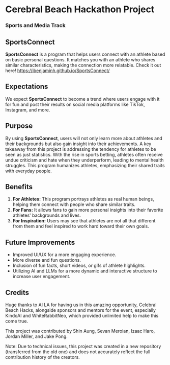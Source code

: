 # Cerebral Beach Hackathon Project
### Sports and Media Track

## SportsConnect
**SportsConnect** is a program that helps users connect with an athlete based on basic personal questions. It matches you with an athlete who shares similar characteristics, making the connection more relatable. Check it out here! https://ibenjaminh.github.io/SportsConnect/

## Expectations
We expect **SportsConnect** to become a trend where users engage with it for fun and post their results on social media platforms like TikTok, Instagram, and more.

## Purpose
By using **SportsConnect**, users will not only learn more about athletes and their backgrounds but also gain insight into their achievements. A key takeaway from this project is addressing the tendency for athletes to be seen as just statistics. With the rise in sports betting, athletes often receive undue criticism and hate when they underperform, leading to mental health struggles. This program humanizes athletes, emphasizing their shared traits with everyday people.

## Benefits
1. **For Athletes:** This program portrays athletes as real human beings, helping them connect with people who share similar traits.
2. **For Fans:** It allows fans to gain more personal insights into their favorite athletes' backgrounds and lives.
3. **For Inspiration:** Users may see that athletes are not all that different from them and feel inspired to work hard toward their own goals.

## Future Improvements
- Improved UI/UX for a more engaging experience.
- More diverse and fun questions.
- Inclusion of fun facts, short videos, or gifs of athlete highlights.
- Utilizing AI and LLMs for a more dynamic and interactive structure to increase user engagement.

## Credits
Huge thanks to AI LA for having us in this amazing opportunity, Celebral Beach Hacks, alongside sponsors and mentors for the event, especially KindoAI and WhiteRabbitNeo, which provided unlimited help to make this come true.

This project was contributed by Shin Aung, Sevan Meroian, Izaac Haro, Jordan Miller, and Jake Pong.

Note: Due to technical issues, this project was created in a new repository (transferred from the old one) and does not accurately reflect the full contribution history of the creators.
